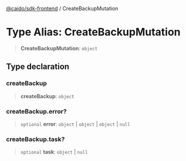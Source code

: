 [@caido/sdk-frontend](../index.md) / CreateBackupMutation

# Type Alias: CreateBackupMutation

> **CreateBackupMutation**: `object`

## Type declaration

### createBackup

> **createBackup**: `object`

### createBackup.error?

> `optional` **error**: `object` \| `object` \| `object` \| `null`

### createBackup.task?

> `optional` **task**: `object` \| `null`
